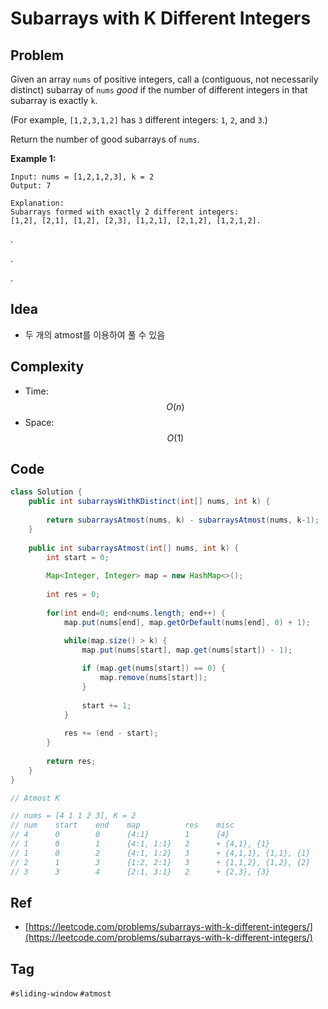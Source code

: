 # Subarrays with K Different Integers

## Problem

Given an array `nums` of positive integers, call a \(contiguous, not necessarily distinct\) subarray of `nums` _good_ if the number of different integers in that subarray is exactly `k`.

\(For example, `[1,2,3,1,2]` has `3` different integers: `1`, `2`, and `3`.\)

Return the number of good subarrays of `nums`.

**Example 1:**

```text
Input: nums = [1,2,1,2,3], k = 2
Output: 7

Explanation: 
Subarrays formed with exactly 2 different integers: 
[1,2], [2,1], [1,2], [2,3], [1,2,1], [2,1,2], [1,2,1,2].
```





.

.

.



## Idea

* 두 개의 atmost를 이용하여 풀 수 있음

## Complexity

* Time: $$O(n)$$
* Space: $$O(1)$$

## Code 

```java
class Solution {
    public int subarraysWithKDistinct(int[] nums, int k) {
        
        return subarraysAtmost(nums, k) - subarraysAtmost(nums, k-1);
    }
    
    public int subarraysAtmost(int[] nums, int k) {
        int start = 0;
        
        Map<Integer, Integer> map = new HashMap<>();
        
        int res = 0;
        
        for(int end=0; end<nums.length; end++) {
            map.put(nums[end], map.getOrDefault(nums[end], 0) + 1);
            
            while(map.size() > k) {
                map.put(nums[start], map.get(nums[start]) - 1);

                if (map.get(nums[start]) == 0) {
                    map.remove(nums[start]);
                }
                
                start += 1;
            }
            
            res += (end - start);
        }
        
        return res;
    }
}

// Atmost K

// nums = [4 1 1 2 3], K = 2
// num    start    end    map          res    misc
// 4      0        0      {4:1}        1      {4}
// 1      0        1      {4:1, 1:1}   2      + {4,1}, {1}
// 1      0        2      {4:1, 1:2}   3      + {4,1,1}, {1,1}, {1}
// 2      1        3      {1:2, 2:1}   3      + {1,1,2}, {1,2}, {2}
// 3      3        4      {2:1, 3:1}   2      + {2,3}, {3}
```

## Ref

* [https://leetcode.com/problems/subarrays-with-k-different-integers/](https://leetcode.com/problems/subarrays-with-k-different-integers/)

## Tag

`#sliding-window` `#atmost`

